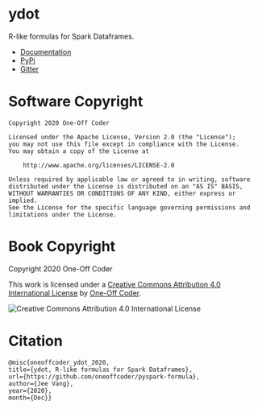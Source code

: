 # ydot

R-like formulas for Spark Dataframes.

- [Documentation](https://ydot.readthedocs.io/)
- [PyPi](https://pypi.org/project/ydot/) 
- [Gitter](https://gitter.im/dataflava/ydot)

# Software Copyright

```
Copyright 2020 One-Off Coder

Licensed under the Apache License, Version 2.0 (the "License");
you may not use this file except in compliance with the License.
You may obtain a copy of the License at

    http://www.apache.org/licenses/LICENSE-2.0

Unless required by applicable law or agreed to in writing, software
distributed under the License is distributed on an "AS IS" BASIS,
WITHOUT WARRANTIES OR CONDITIONS OF ANY KIND, either express or implied.
See the License for the specific language governing permissions and
limitations under the License.
```

# Book Copyright

Copyright 2020 One-Off Coder

This work is licensed under a [Creative Commons Attribution 4.0 International License](https://creativecommons.org/licenses/by/4.0/) by [One-Off Coder](https://www.oneoffcoder.com).

![Creative Commons Attribution 4.0 International License](https://i.creativecommons.org/l/by/4.0/88x31.png "Creative Commons Attribution 4.0 International License")
  
 # Citation

```
@misc{oneoffcoder_ydot_2020,
title={ydot, R-like formulas for Spark Dataframes},
url={https://github.com/oneoffcoder/pyspark-formula},
author={Jee Vang},
year={2020},
month={Dec}}
```
